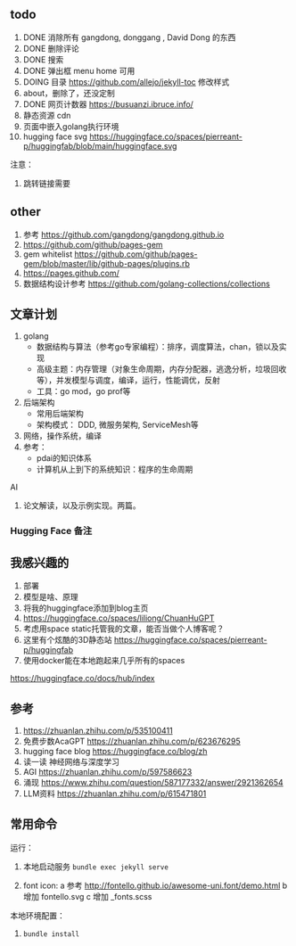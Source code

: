 ## todo

1. DONE 消除所有 gangdong, donggang , David Dong 的东西
2. DONE 删除评论
3. DONE 搜索
4. DONE 弹出框 menu home 可用
5. DOING 目录 https://github.com/allejo/jekyll-toc 修改样式
6. about，删除了，还没定制
7. DONE 网页计数器 https://busuanzi.ibruce.info/
8. 静态资源 cdn
9. 页面中嵌入golang执行环境
10. hugging face svg https://huggingface.co/spaces/pierreant-p/huggingfab/blob/main/huggingface.svg

注意：
1. 跳转链接需要

## other

1. 参考 https://github.com/gangdong/gangdong.github.io
2. https://github.com/github/pages-gem
3. gem whitelist https://github.com/github/pages-gem/blob/master/lib/github-pages/plugins.rb
4. https://pages.github.com/
5. 数据结构设计参考 https://github.com/golang-collections/collections

## 文章计划

1. golang 
   + 数据结构与算法（参考go专家编程）：排序，调度算法，chan，锁以及实现 
   + 高级主题：内存管理（对象生命周期，内存分配器，逃逸分析，垃圾回收等），并发模型与调度，编译，运行，性能调优，反射 
   + 工具：go mod，go prof等
2. 后端架构 
   + 常用后端架构 
   + 架构模式： DDD, 微服务架构, ServiceMesh等
3. 网络，操作系统，编译
4. 参考： 
   + pdai的知识体系
   + 计算机从上到下的系统知识：程序的生命周期

AI
1. 论文解读，以及示例实现。两篇。

### Hugging Face 备注 


## 我感兴趣的

1. 部署
2. 模型是啥、原理
3. 将我的huggingface添加到blog主页
4. https://huggingface.co/spaces/liliong/ChuanHuGPT
5. 考虑用space static托管我的文章，能否当做个人博客呢？
6. 这里有个炫酷的3D静态站 https://huggingface.co/spaces/pierreant-p/huggingfab
7. 使用docker能在本地跑起来几乎所有的spaces

https://huggingface.co/docs/hub/index

## 参考

1. https://zhuanlan.zhihu.com/p/535100411
2. 免费步数AcaGPT https://zhuanlan.zhihu.com/p/623676295
3. hugging face blog https://huggingface.co/blog/zh
4. 读一读 神经网络与深度学习
5. AGI https://zhuanlan.zhihu.com/p/597586623
6. 涌现 https://www.zhihu.com/question/587177332/answer/2921362654
7. LLM资料 https://zhuanlan.zhihu.com/p/615471801

## 常用命令

运行：
1. 本地启动服务 `bundle exec jekyll serve`


2. font icon: 
   a 参考 http://fontello.github.io/awesome-uni.font/demo.html
   b 增加 fontello.svg
   c 增加 _fonts.scss

本地环境配置：
1. `bundle install`

